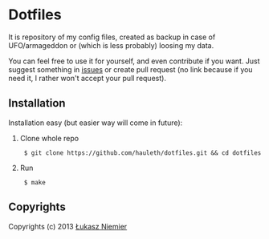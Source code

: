 Dotfiles
========

It is repository of my config files, created as backup in case of UFO/armageddon
or (which is less probably) loosing my data.

You can feel free to use it for yourself, and even contribute if you want. Just
suggest something in [issues](https://github.com/hauleth/dotfiles/issues) or
create pull request (no link because if you need it, I rather won't accept your
pull request).

Installation
------------

Installation easy (but easier way will come in future):

1. Clone whole repo

        $ git clone https://github.com/hauleth/dotfiles.git && cd dotfiles

2. Run

        $ make

Copyrights
----------

Copyrights (c) 2013 [Łukasz Niemier][blog]

[t]: http://twitter.com/hauleth "Just follow me"
[blog]: http://lukasz.niemier.pl "Awesome Fantasy Rubist"

[nvim]: https://neovim.io/ "NeoVim"
[pow-fonts]: https://github.com/Lokaltog/powerline-fonts "Some fonts with extras"
[ctags]: http://ctags.sourceforge.net/ "Exuberant Ctags"
[rbenv]: http://rbenv.org/ "Manage Ruby versions"
[conky]: http://conky.sourceforge.net/ "Conky - Linux system monitor"
[pry]: http://pryrepl.org/ "Great Ruby REPL"
[ag]: https://github.com/ggreer/the_silver_searcher "The Silver Searcher"
